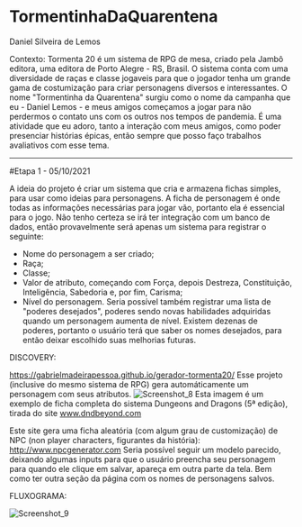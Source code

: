 # TormentinhaDaQuarentena
Daniel Silveira de Lemos

Contexto:
Tormenta 20 é um sistema de RPG de mesa, criado pela Jambô editora, uma editora de Porto Alegre - RS, Brasil.
O sistema conta com uma diversidade de raças e classe jogaveis para que o jogador tenha um grande gama de costumização para criar personagens diversos e interessantes.
O nome "Tormentinha da Quarentena" surgiu como o nome da campanha que eu - Daniel Lemos - e meus amigos começamos a jogar para não perdermos o contato uns com os outros nos tempos de pandemia.
É uma atividade que eu adoro, tanto a interação com meus amigos, como poder presenciar histórias épicas, então sempre que posso faço trabalhos avaliativos com esse tema.
_______________________________________
#Etapa 1 - 05/10/2021

A ideia do projeto é criar um sistema que cria e armazena fichas simples, para usar como ideias para personagens.
A ficha de personagem é onde todas as informações necessárias para jogar vão, portanto ela é essencial para o jogo.
Não tenho certeza se irá ter integração com um banco de dados, então provavelmente será apenas um sistema para registrar o seguinte:
- Nome do personagem a ser criado;
- Raça;
- Classe;
- Valor de atributo, começando com Força, depois Destreza, Constituição, Inteligência, Sabedoria e, por fim, Carisma;
- Nível do personagem.
Seria possível também registrar uma lista de "poderes desejados", poderes sendo novas habilidades adquiridas quando um personagem aumenta de nível.
Existem dezenas de poderes, portanto o usuário terá que saber os nomes desejados, para então deixar escolhido suas melhorias futuras.

DISCOVERY: 

https://gabrielmadeirapessoa.github.io/gerador-tormenta20/ Esse projeto (inclusive do mesmo sistema de RPG) gera automáticamente um personagem com seus atributos.
![Screenshot_8](https://user-images.githubusercontent.com/69585927/136120802-131154e3-18a7-4843-b175-92cc3310c0ce.png)
Esta imagem é um exemplo de ficha completa do sistema Dungeons and Dragons (5ª edição), tirada do site www.dndbeyond.com

Este site gera uma ficha aleatória (com algum grau de customização) de NPC (non player characters, figurantes da história): http://www.npcgenerator.com
Seria possível seguir um modelo parecido, deixando algumas inputs para que o usuário preencha seu personagem para quando ele clique em salvar, apareça em outra parte da tela. Bem como ter outra seção da página com os nomes de personagens salvos.

FLUXOGRAMA:

![Screenshot_9](https://user-images.githubusercontent.com/69585927/136122174-04ec1b1c-e1b1-4962-a862-133ec5fbc16c.png)
